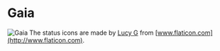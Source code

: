 # Gaia
![Gaia](https://github.com/GimoTheBeast/Gaia/blob/master/preview.PNG?raw=true)
The status icons are made by [Lucy G](http://www.flaticon.com/authors/lucy-g) from [www.flaticon.com](http://www.flaticon.com).


